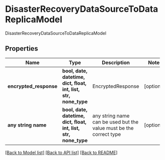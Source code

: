 # DisasterRecoveryDataSourceToDataReplicaModel

DisasterRecoveryDataSourceToDataReplicaModel

## Properties
Name | Type | Description | Notes
------------ | ------------- | ------------- | -------------
**encrypted_response** | **bool, date, datetime, dict, float, int, list, str, none_type** | EncryptedResponse | [optional] 
**any string name** | **bool, date, datetime, dict, float, int, list, str, none_type** | any string name can be used but the value must be the correct type | [optional]

[[Back to Model list]](../README.md#documentation-for-models) [[Back to API list]](../README.md#documentation-for-api-endpoints) [[Back to README]](../README.md)


